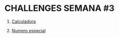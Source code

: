 # CHALLENGES SEMANA #3 

1. [Calculadora](https://github.com/mikerazor5786/Challenges_Core-Code_Miguel-Tellez/blob/7cc22f41f6914f10382d294910fc465ac8ee7794/contenido/semana_3/calculadora/readme.md)

2. [Numero especial](.)
